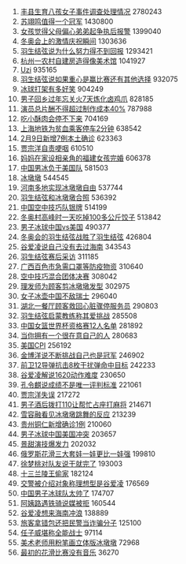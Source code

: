 1. [丰县生育八孩女子事件调查处理情况](https://s.weibo.com//weibo?q=%23%E4%B8%B0%E5%8E%BF%E7%94%9F%E8%82%B2%E5%85%AB%E5%AD%A9%E5%A5%B3%E5%AD%90%E4%BA%8B%E4%BB%B6%E8%B0%83%E6%9F%A5%E5%A4%84%E7%90%86%E6%83%85%E5%86%B5%23&Refer=top) 2780243
2. [苏翊鸣值得一个冠军](https://s.weibo.com//weibo?q=%E8%8B%8F%E7%BF%8A%E9%B8%A3%E5%80%BC%E5%BE%97%E4%B8%80%E4%B8%AA%E5%86%A0%E5%86%9B&Refer=top) 1430800
3. [女孩觉得父母偏心弟弟起争执后报警](https://s.weibo.com//weibo?q=%23%E5%A5%B3%E5%AD%A9%E8%A7%89%E5%BE%97%E7%88%B6%E6%AF%8D%E5%81%8F%E5%BF%83%E5%BC%9F%E5%BC%9F%E8%B5%B7%E4%BA%89%E6%89%A7%E5%90%8E%E6%8A%A5%E8%AD%A6%23&Refer=top) 1399040
4. [冬奥会上的激情庆祝瞬间](https://s.weibo.com//weibo?q=%23%E5%86%AC%E5%A5%A5%E4%BC%9A%E4%B8%8A%E7%9A%84%E6%BF%80%E6%83%85%E5%BA%86%E7%A5%9D%E7%9E%AC%E9%97%B4%23&Refer=top) 1303636
5. [羽生结弦说为什么努力得不到回报](https://s.weibo.com//weibo?q=%23%E7%BE%BD%E7%94%9F%E7%BB%93%E5%BC%A6%E8%AF%B4%E4%B8%BA%E4%BB%80%E4%B9%88%E5%8A%AA%E5%8A%9B%E5%BE%97%E4%B8%8D%E5%88%B0%E5%9B%9E%E6%8A%A5%23&Refer=top) 1293421
6. [杭州一农村自建房造得像美术馆](https://s.weibo.com//weibo?q=%23%E6%9D%AD%E5%B7%9E%E4%B8%80%E5%86%9C%E6%9D%91%E8%87%AA%E5%BB%BA%E6%88%BF%E9%80%A0%E5%BE%97%E5%83%8F%E7%BE%8E%E6%9C%AF%E9%A6%86%23&Refer=top) 1041927
7. [Uzi](https://s.weibo.com//weibo?q=Uzi&Refer=top) 935165
8. [羽生结弦说如果重心是赢比赛还有其他选择](https://s.weibo.com//weibo?q=%23%E7%BE%BD%E7%94%9F%E7%BB%93%E5%BC%A6%E8%AF%B4%E5%A6%82%E6%9E%9C%E9%87%8D%E5%BF%83%E6%98%AF%E8%B5%A2%E6%AF%94%E8%B5%9B%E8%BF%98%E6%9C%89%E5%85%B6%E4%BB%96%E9%80%89%E6%8B%A9%23&Refer=top) 932075
9. [冰球打架有多好笑](https://s.weibo.com//weibo?q=%23%E5%86%B0%E7%90%83%E6%89%93%E6%9E%B6%E6%9C%89%E5%A4%9A%E5%A5%BD%E7%AC%91%23&Refer=top) 904249
10. [男子回乡过年忘关火7天炼化卤鸡爪](https://s.weibo.com//weibo?q=%23%E7%94%B7%E5%AD%90%E5%9B%9E%E4%B9%A1%E8%BF%87%E5%B9%B4%E5%BF%98%E5%85%B3%E7%81%AB7%E5%A4%A9%E7%82%BC%E5%8C%96%E5%8D%A4%E9%B8%A1%E7%88%AA%23&Refer=top) 828185
11. [演员总片酬不得超过制作成本40%](https://s.weibo.com//weibo?q=%23%E6%BC%94%E5%91%98%E6%80%BB%E7%89%87%E9%85%AC%E4%B8%8D%E5%BE%97%E8%B6%85%E8%BF%87%E5%88%B6%E4%BD%9C%E6%88%90%E6%9C%AC40%25%23&Refer=top) 787988
12. [吃小酥肉会停不下来](https://s.weibo.com//weibo?q=%23%E5%90%83%E5%B0%8F%E9%85%A5%E8%82%89%E4%BC%9A%E5%81%9C%E4%B8%8D%E4%B8%8B%E6%9D%A5%23&Refer=top) 704169
13. [上海地铁为贫血乘客停车2分钟](https://s.weibo.com//weibo?q=%23%E4%B8%8A%E6%B5%B7%E5%9C%B0%E9%93%81%E4%B8%BA%E8%B4%AB%E8%A1%80%E4%B9%98%E5%AE%A2%E5%81%9C%E8%BD%A62%E5%88%86%E9%92%9F%23&Refer=top) 638542
14. [2月9日新增7例本土确诊](https://s.weibo.com//weibo?q=%232%E6%9C%889%E6%97%A5%E6%96%B0%E5%A2%9E7%E4%BE%8B%E6%9C%AC%E5%9C%9F%E7%A1%AE%E8%AF%8A%23&Refer=top) 623363
15. [贾宗洋自责哽咽](https://s.weibo.com//weibo?q=%23%E8%B4%BE%E5%AE%97%E6%B4%8B%E8%87%AA%E8%B4%A3%E5%93%BD%E5%92%BD%23&Refer=top) 610510
16. [妈妈在家设相亲角的福建女孩完婚](https://s.weibo.com//weibo?q=%23%E5%A6%88%E5%A6%88%E5%9C%A8%E5%AE%B6%E8%AE%BE%E7%9B%B8%E4%BA%B2%E8%A7%92%E7%9A%84%E7%A6%8F%E5%BB%BA%E5%A5%B3%E5%AD%A9%E5%AE%8C%E5%A9%9A%23&Refer=top) 606378
17. [中国男冰负于美国队](https://s.weibo.com//weibo?q=%E4%B8%AD%E5%9B%BD%E7%94%B7%E5%86%B0%E8%B4%9F%E4%BA%8E%E7%BE%8E%E5%9B%BD%E9%98%9F&Refer=top) 581503
18. [冰墩墩](https://s.weibo.com//weibo?q=%23%E5%86%B0%E5%A2%A9%E5%A2%A9%23&Refer=top) 544545
19. [河南多地实现冰墩墩自由](https://s.weibo.com//weibo?q=%23%E6%B2%B3%E5%8D%97%E5%A4%9A%E5%9C%B0%E5%AE%9E%E7%8E%B0%E5%86%B0%E5%A2%A9%E5%A2%A9%E8%87%AA%E7%94%B1%23&Refer=top) 537744
20. [羽生结弦和冰墩墩合照](https://s.weibo.com//weibo?q=%23%E7%BE%BD%E7%94%9F%E7%BB%93%E5%BC%A6%E5%92%8C%E5%86%B0%E5%A2%A9%E5%A2%A9%E5%90%88%E7%85%A7%23&Refer=top) 536392
21. [中国空中技巧队银牌](https://s.weibo.com//weibo?q=%23%E4%B8%AD%E5%9B%BD%E7%A9%BA%E4%B8%AD%E6%8A%80%E5%B7%A7%E9%98%9F%E9%93%B6%E7%89%8C%23&Refer=top) 514199
22. [冬奥村高峰时一天吃掉100多公斤饺子](https://s.weibo.com//weibo?q=%23%E5%86%AC%E5%A5%A5%E6%9D%91%E9%AB%98%E5%B3%B0%E6%97%B6%E4%B8%80%E5%A4%A9%E5%90%83%E6%8E%89100%E5%A4%9A%E5%85%AC%E6%96%A4%E9%A5%BA%E5%AD%90%23&Refer=top) 513842
23. [男子冰球中国vs美国](https://s.weibo.com//weibo?q=%23%E7%94%B7%E5%AD%90%E5%86%B0%E7%90%83%E4%B8%AD%E5%9B%BDvs%E7%BE%8E%E5%9B%BD%23&Refer=top) 490377
24. [冬奥会的羽生结弦战胜了羽生结弦](https://s.weibo.com//weibo?q=%23%E5%86%AC%E5%A5%A5%E4%BC%9A%E7%9A%84%E7%BE%BD%E7%94%9F%E7%BB%93%E5%BC%A6%E6%88%98%E8%83%9C%E4%BA%86%E7%BE%BD%E7%94%9F%E7%BB%93%E5%BC%A6%23&Refer=top) 426804
25. [谷爱凌说自己没有去过海南](https://s.weibo.com//weibo?q=%23%E8%B0%B7%E7%88%B1%E5%87%8C%E8%AF%B4%E8%87%AA%E5%B7%B1%E6%B2%A1%E6%9C%89%E5%8E%BB%E8%BF%87%E6%B5%B7%E5%8D%97%23&Refer=top) 343543
26. [羽生结弦赛后采访](https://s.weibo.com//weibo?q=%23%E7%BE%BD%E7%94%9F%E7%BB%93%E5%BC%A6%E8%B5%9B%E5%90%8E%E9%87%87%E8%AE%BF%23&Refer=top) 311185
27. [广西百色市急需口罩等防疫物资](https://s.weibo.com//weibo?q=%23%E5%B9%BF%E8%A5%BF%E7%99%BE%E8%89%B2%E5%B8%82%E6%80%A5%E9%9C%80%E5%8F%A3%E7%BD%A9%E7%AD%89%E9%98%B2%E7%96%AB%E7%89%A9%E8%B5%84%23&Refer=top) 310640
28. [空中技巧混合团体决赛](https://s.weibo.com//weibo?q=%23%E7%A9%BA%E4%B8%AD%E6%8A%80%E5%B7%A7%E6%B7%B7%E5%90%88%E5%9B%A2%E4%BD%93%E5%86%B3%E8%B5%9B%23&Refer=top) 308042
29. [理发师为顾客剪冰墩墩发型](https://s.weibo.com//weibo?q=%23%E7%90%86%E5%8F%91%E5%B8%88%E4%B8%BA%E9%A1%BE%E5%AE%A2%E5%89%AA%E5%86%B0%E5%A2%A9%E5%A2%A9%E5%8F%91%E5%9E%8B%23&Refer=top) 302975
30. [女子冰壶中国不敌瑞士](https://s.weibo.com//weibo?q=%23%E5%A5%B3%E5%AD%90%E5%86%B0%E5%A3%B6%E4%B8%AD%E5%9B%BD%E4%B8%8D%E6%95%8C%E7%91%9E%E5%A3%AB%23&Refer=top) 296040
31. [湖北一餐厅顾客救回心脏骤停服务员](https://s.weibo.com//weibo?q=%23%E6%B9%96%E5%8C%97%E4%B8%80%E9%A4%90%E5%8E%85%E9%A1%BE%E5%AE%A2%E6%95%91%E5%9B%9E%E5%BF%83%E8%84%8F%E9%AA%A4%E5%81%9C%E6%9C%8D%E5%8A%A1%E5%91%98%23&Refer=top) 290803
32. [羽生结弦启蒙教练称其爱挑战](https://s.weibo.com//weibo?q=%23%E7%BE%BD%E7%94%9F%E7%BB%93%E5%BC%A6%E5%90%AF%E8%92%99%E6%95%99%E7%BB%83%E7%A7%B0%E5%85%B6%E7%88%B1%E6%8C%91%E6%88%98%23&Refer=top) 285508
33. [中国女篮世界杯资格赛12人名单](https://s.weibo.com//weibo?q=%23%E4%B8%AD%E5%9B%BD%E5%A5%B3%E7%AF%AE%E4%B8%96%E7%95%8C%E6%9D%AF%E8%B5%84%E6%A0%BC%E8%B5%9B12%E4%BA%BA%E5%90%8D%E5%8D%95%23&Refer=top) 281892
34. [当你拥有一个很在意自己的人](https://s.weibo.com//weibo?q=%23%E5%BD%93%E4%BD%A0%E6%8B%A5%E6%9C%89%E4%B8%80%E4%B8%AA%E5%BE%88%E5%9C%A8%E6%84%8F%E8%87%AA%E5%B7%B1%E7%9A%84%E4%BA%BA%23&Refer=top) 280683
35. [美国CPI](https://s.weibo.com//weibo?q=%E7%BE%8E%E5%9B%BDCPI&Refer=top) 256192
36. [金博洋说不断挑战自己也是冠军](https://s.weibo.com//weibo?q=%23%E9%87%91%E5%8D%9A%E6%B4%8B%E8%AF%B4%E4%B8%8D%E6%96%AD%E6%8C%91%E6%88%98%E8%87%AA%E5%B7%B1%E4%B9%9F%E6%98%AF%E5%86%A0%E5%86%9B%23&Refer=top) 246902
37. [前卫12导弹抗击8枚干扰弹命中目标](https://s.weibo.com//weibo?q=%23%E5%89%8D%E5%8D%AB12%E5%AF%BC%E5%BC%B9%E6%8A%97%E5%87%BB8%E6%9E%9A%E5%B9%B2%E6%89%B0%E5%BC%B9%E5%91%BD%E4%B8%AD%E7%9B%AE%E6%A0%87%23&Refer=top) 242233
38. [谷爱凌解说1620动作难度](https://s.weibo.com//weibo?q=%23%E8%B0%B7%E7%88%B1%E5%87%8C%E8%A7%A3%E8%AF%B41620%E5%8A%A8%E4%BD%9C%E9%9A%BE%E5%BA%A6%23&Refer=top) 230650
39. [孔令麒说成绩不是唯一评判标准](https://s.weibo.com//weibo?q=%23%E5%AD%94%E4%BB%A4%E9%BA%92%E8%AF%B4%E6%88%90%E7%BB%A9%E4%B8%8D%E6%98%AF%E5%94%AF%E4%B8%80%E8%AF%84%E5%88%A4%E6%A0%87%E5%87%86%23&Refer=top) 221061
40. [贾宗洋失误](https://s.weibo.com//weibo?q=%23%E8%B4%BE%E5%AE%97%E6%B4%8B%E5%A4%B1%E8%AF%AF%23&Refer=top) 217272
41. [男子酒后拨打110让帮忙占座打麻将](https://s.weibo.com//weibo?q=%23%E7%94%B7%E5%AD%90%E9%85%92%E5%90%8E%E6%8B%A8%E6%89%93110%E8%AE%A9%E5%B8%AE%E5%BF%99%E5%8D%A0%E5%BA%A7%E6%89%93%E9%BA%BB%E5%B0%86%23&Refer=top) 214671
42. [雪容融看见冰墩墩跳舞的反应](https://s.weibo.com//weibo?q=%23%E9%9B%AA%E5%AE%B9%E8%9E%8D%E7%9C%8B%E8%A7%81%E5%86%B0%E5%A2%A9%E5%A2%A9%E8%B7%B3%E8%88%9E%E7%9A%84%E5%8F%8D%E5%BA%94%23&Refer=top) 213239
43. [贵州铜仁新增确诊1例](https://s.weibo.com//weibo?q=%23%E8%B4%B5%E5%B7%9E%E9%93%9C%E4%BB%81%E6%96%B0%E5%A2%9E%E7%A1%AE%E8%AF%8A1%E4%BE%8B%23&Refer=top) 210060
44. [男子冰球中国美国冲突](https://s.weibo.com//weibo?q=%23%E7%94%B7%E5%AD%90%E5%86%B0%E7%90%83%E4%B8%AD%E5%9B%BD%E7%BE%8E%E5%9B%BD%E5%86%B2%E7%AA%81%23&Refer=top) 203657
45. [景甜演技爆发力](https://s.weibo.com//weibo?q=%23%E6%99%AF%E7%94%9C%E6%BC%94%E6%8A%80%E7%88%86%E5%8F%91%E5%8A%9B%23&Refer=top) 202032
46. [俄罗斯花滑三大套娃一娃更比一娃强](https://s.weibo.com//weibo?q=%23%E4%BF%84%E7%BD%97%E6%96%AF%E8%8A%B1%E6%BB%91%E4%B8%89%E5%A4%A7%E5%A5%97%E5%A8%83%E4%B8%80%E5%A8%83%E6%9B%B4%E6%AF%94%E4%B8%80%E5%A8%83%E5%BC%BA%23&Refer=top) 199810
47. [徐梦桃对队友说干就完了](https://s.weibo.com//weibo?q=%23%E5%BE%90%E6%A2%A6%E6%A1%83%E5%AF%B9%E9%98%9F%E5%8F%8B%E8%AF%B4%E5%B9%B2%E5%B0%B1%E5%AE%8C%E4%BA%86%23&Refer=top) 193003
48. [十三兰陵王偷家](https://s.weibo.com//weibo?q=%23%E5%8D%81%E4%B8%89%E5%85%B0%E9%99%B5%E7%8E%8B%E5%81%B7%E5%AE%B6%23&Refer=top) 182124
49. [交警被介绍对象称理想型是谷爱凌](https://s.weibo.com//weibo?q=%23%E4%BA%A4%E8%AD%A6%E8%A2%AB%E4%BB%8B%E7%BB%8D%E5%AF%B9%E8%B1%A1%E7%A7%B0%E7%90%86%E6%83%B3%E5%9E%8B%E6%98%AF%E8%B0%B7%E7%88%B1%E5%87%8C%23&Refer=top) 176569
50. [中国男子冰球队太帅了](https://s.weibo.com//weibo?q=%23%E4%B8%AD%E5%9B%BD%E7%94%B7%E5%AD%90%E5%86%B0%E7%90%83%E9%98%9F%E5%A4%AA%E5%B8%85%E4%BA%86%23&Refer=top) 174707
51. [阿姨路遇铁骑说媒被拒](https://s.weibo.com//weibo?q=%23%E9%98%BF%E5%A7%A8%E8%B7%AF%E9%81%87%E9%93%81%E9%AA%91%E8%AF%B4%E5%AA%92%E8%A2%AB%E6%8B%92%23&Refer=top) 160544
52. [谷爱凌想来海南冲浪](https://s.weibo.com//weibo?q=%23%E8%B0%B7%E7%88%B1%E5%87%8C%E6%83%B3%E6%9D%A5%E6%B5%B7%E5%8D%97%E5%86%B2%E6%B5%AA%23&Refer=top) 138889
53. [旅客拿错包还把民警当诈骗分子](https://s.weibo.com//weibo?q=%23%E6%97%85%E5%AE%A2%E6%8B%BF%E9%94%99%E5%8C%85%E8%BF%98%E6%8A%8A%E6%B0%91%E8%AD%A6%E5%BD%93%E8%AF%88%E9%AA%97%E5%88%86%E5%AD%90%23&Refer=top) 125100
54. [任子威堪称全能战士](https://s.weibo.com//weibo?q=%23%E4%BB%BB%E5%AD%90%E5%A8%81%E5%A0%AA%E7%A7%B0%E5%85%A8%E8%83%BD%E6%88%98%E5%A3%AB%23&Refer=top) 97114
55. [美术老师用粉笔画立体版冰墩墩](https://s.weibo.com//weibo?q=%23%E7%BE%8E%E6%9C%AF%E8%80%81%E5%B8%88%E7%94%A8%E7%B2%89%E7%AC%94%E7%94%BB%E7%AB%8B%E4%BD%93%E7%89%88%E5%86%B0%E5%A2%A9%E5%A2%A9%23&Refer=top) 72968
56. [最初的花滑比赛没有音乐](https://s.weibo.com//weibo?q=%23%E6%9C%80%E5%88%9D%E7%9A%84%E8%8A%B1%E6%BB%91%E6%AF%94%E8%B5%9B%E6%B2%A1%E6%9C%89%E9%9F%B3%E4%B9%90%23&Refer=top) 36270
